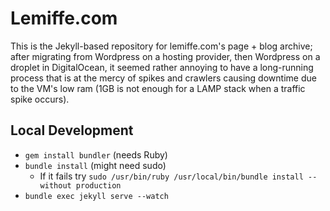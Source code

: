 # Lemiffe.com

This is the Jekyll-based repository for lemiffe.com's page + blog archive; after migrating from Wordpress on a hosting provider, then Wordpress on a droplet in DigitalOcean, it seemed rather annoying to have a long-running process that is at the mercy of spikes and crawlers causing downtime due to the VM's low ram (1GB is not enough for a LAMP stack when a traffic spike occurs).

## Local Development

- `gem install bundler` (needs Ruby)
- `bundle install` (might need sudo)
  - If it fails try `sudo /usr/bin/ruby /usr/local/bin/bundle install --without production`
- `bundle exec jekyll serve --watch`
